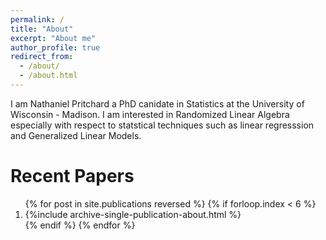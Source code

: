 ```yaml
---
permalink: /
title: "About"
excerpt: "About me"
author_profile: true
redirect_from: 
  - /about/
  - /about.html
---
```


I am Nathaniel Pritchard a PhD canidate in Statistics at the University of Wisconsin - Madison.  I am interested in Randomized Linear Algebra especially with respect to statstical techniques such as linear regresssion and Generalized Linear Models.

Recent Papers
======

<ol>{% for post in site.publications reversed %}
  {% if forloop.index < 6  %}
   <li> {%include archive-single-publication-about.html %}</li>
  {% endif %}
{% endfor %}</ol>


